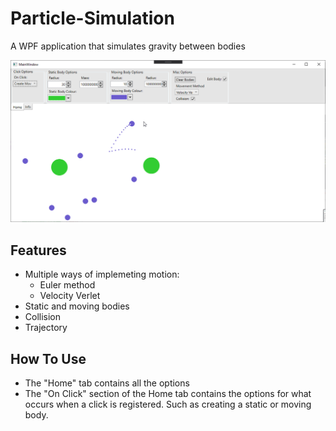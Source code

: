 # Particle-Simulation
A WPF application that simulates gravity between bodies

![Screenshot of the program with 8 moving bodies and 2 static bodies](docs/Particle_Simulation_G2ZmyDDore.png)

## Features
- Multiple ways of implemeting motion:
  - Euler method
  - Velocity Verlet
- Static and moving bodies
- Collision
- Trajectory

## How To Use
- The "Home" tab contains all the options
- The "On Click" section of the Home tab contains the options for what occurs when a click is registered.  Such as creating a static or moving body.

